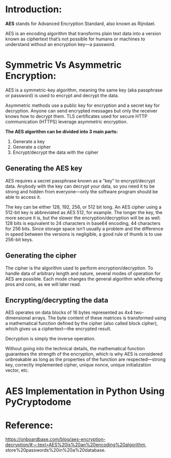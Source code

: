 # Introduction:

**AES** stands for Advanced Encryption Standard, also known as Rijndael.

AES is an encoding algorithm that transforms plain text data into a version known as ciphertext that’s not possible for humans or machines to understand without an encryption key―a password.

# Symmetric Vs Asymmetric Encryption:

AES is a symmetric-key algorithm, meaning the same key (aka passphrase or password) is used to encrypt and decrypt the data.

Asymmetric methods use a public key for encryption and a secret key for decryption. Anyone can send encrypted messages but only the receiver knows how to decrypt them. TLS certificates used for secure HTTP communication (HTTPS) leverage asymmetric encryption.


**The AES algorithm can be divided into 3 main parts:**

1. Generate a key
2. Generate a cipher
3. Encrypt/decrypt the data with the cipher

## Generating the AES key

AES requires a secret passphrase known as a “key” to encrypt/decrypt data. Anybody with the key can decrypt your data, so you need it to be strong and hidden from everyone―only the software program should be able to access it.

The key can be either 128, 192, 256, or 512 bit long. An AES cipher using a 512-bit key is abbreviated as AES 512, for example. The longer the key, the more secure it is, but the slower the encryption/decryption will be as well. 128 bits is equivalent to 24 characters in base64 encoding, 44 characters for 256 bits. Since storage space isn’t usually a problem and the difference in speed between the versions is negligible, a good rule of thumb is to use 256-bit keys.

## Generating the cipher

The cipher is the algorithm used to perform encryption/decryption. To handle data of arbitrary length and nature, several modes of operation for AES are possible. Each mode changes the general algorithm while offering pros and cons, as we will later read.

## Encrypting/decrypting the data

AES operates on data blocks of 16 bytes represented as 4x4 two-dimensional arrays. The byte content of these matrices is transformed using a mathematical function defined by the cipher (also called block cipher), which gives us a ciphertext―the encrypted result.

Decryption is simply the inverse operation.

Without going into the technical details, the mathematical function guarantees the strength of the encryption, which is why AES is considered unbreakable as long as the properties of the function are respected―strong key, correctly implemented cipher, unique nonce, unique initialization vector, etc.

# AES Implementation in Python Using PyCryptodome

# Reference:
https://onboardbase.com/blog/aes-encryption-decryption/#:~:text=AES%20is%20an%20encoding%20algorithm,
store%20passwords%20in%20a%20database.
